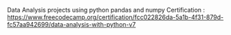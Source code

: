 Data Analysis projects using python pandas and numpy
Certification : https://www.freecodecamp.org/certification/fcc022826da-5a1b-4f31-879d-fc57aa942699/data-analysis-with-python-v7
